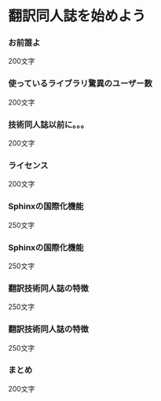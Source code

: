 # 翻訳同人誌を始めよう

### お前誰よ
200文字

### 使っているライブラリ驚異のユーザー数
200文字

### 技術同人誌以前に。。。
200文字

### ライセンス
200文字

### Sphinxの国際化機能
250文字

### Sphinxの国際化機能
250文字

### 翻訳技術同人誌の特徴
250文字

### 翻訳技術同人誌の特徴
250文字

### まとめ
200文字
